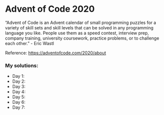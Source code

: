 Advent of Code 2020
================

“Advent of Code is an Advent calendar of small programming puzzles for a
variety of skill sets and skill levels that can be solved in any
programming language you like. People use them as a speed contest,
interview prep, company training, university coursework, practice
problems, or to challenge each other.” - Eric Wastl

Reference: <https://adventofcode.com/2020/about>

### My solutions:

  - Day 1:
  - Day 2:
  - Day 3:
  - Day 4:
  - Day 5:
  - Day 6:
  - Day 7:
